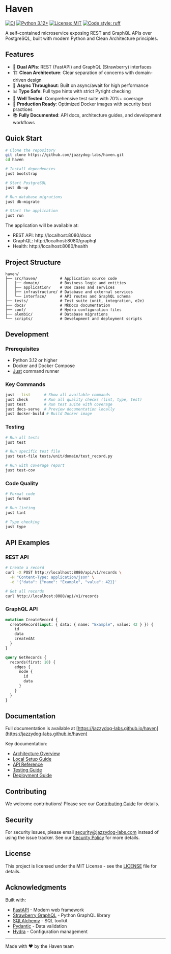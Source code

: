 # Haven

[![CI](https://github.com/jazzydog-labs/haven/actions/workflows/ci.yml/badge.svg)](https://github.com/jazzydog-labs/haven/actions/workflows/ci.yml)
[![Python 3.12+](https://img.shields.io/badge/python-3.12+-blue.svg)](https://www.python.org/downloads/)
[![License: MIT](https://img.shields.io/badge/License-MIT-yellow.svg)](https://opensource.org/licenses/MIT)
[![Code style: ruff](https://img.shields.io/badge/code%20style-ruff-000000.svg)](https://github.com/astral-sh/ruff)

A self-contained microservice exposing REST and GraphQL APIs over PostgreSQL, built with modern Python and Clean Architecture principles.

## Features

- 🚀 **Dual APIs**: REST (FastAPI) and GraphQL (Strawberry) interfaces
- 🏗️ **Clean Architecture**: Clear separation of concerns with domain-driven design
- 🔄 **Async Throughout**: Built on async/await for high performance
- 📊 **Type Safe**: Full type hints with strict Pyright checking
- 🧪 **Well Tested**: Comprehensive test suite with 70%+ coverage
- 🐳 **Production Ready**: Optimized Docker images with security best practices
- 📚 **Fully Documented**: API docs, architecture guides, and development workflows

## Quick Start

```bash
# Clone the repository
git clone https://github.com/jazzydog-labs/haven.git
cd haven

# Install dependencies
just bootstrap

# Start PostgreSQL
just db-up

# Run database migrations
just db-migrate

# Start the application
just run
```

The application will be available at:
- REST API: http://localhost:8080/docs
- GraphQL: http://localhost:8080/graphql
- Health: http://localhost:8080/health

## Project Structure

```
haven/
├── src/haven/          # Application source code
│   ├── domain/         # Business logic and entities
│   ├── application/    # Use cases and services
│   ├── infrastructure/ # Database and external services
│   └── interface/      # API routes and GraphQL schema
├── tests/              # Test suite (unit, integration, e2e)
├── docs/               # MkDocs documentation
├── conf/               # Hydra configuration files
├── alembic/            # Database migrations
└── scripts/            # Development and deployment scripts
```

## Development

### Prerequisites

- Python 3.12 or higher
- Docker and Docker Compose
- [Just](https://github.com/casey/just) command runner

### Key Commands

```bash
just --list      # Show all available commands
just check       # Run all quality checks (lint, type, test)
just test        # Run test suite with coverage
just docs-serve  # Preview documentation locally
just docker-build # Build Docker image
```

### Testing

```bash
# Run all tests
just test

# Run specific test file
just test-file tests/unit/domain/test_record.py

# Run with coverage report
just test-cov
```

### Code Quality

```bash
# Format code
just format

# Run linting
just lint

# Type checking
just type
```

## API Examples

### REST API

```bash
# Create a record
curl -X POST http://localhost:8080/api/v1/records \
  -H "Content-Type: application/json" \
  -d '{"data": {"name": "Example", "value": 42}}'

# Get all records
curl http://localhost:8080/api/v1/records
```

### GraphQL API

```graphql
mutation CreateRecord {
  createRecord(input: { data: { name: "Example", value: 42 } }) {
    id
    data
    createdAt
  }
}

query GetRecords {
  records(first: 10) {
    edges {
      node {
        id
        data
      }
    }
  }
}
```

## Documentation

Full documentation is available at [https://jazzydog-labs.github.io/haven](https://jazzydog-labs.github.io/haven)

Key documentation:
- [Architecture Overview](docs/architecture.md)
- [Local Setup Guide](docs/local-setup.md)
- [API Reference](docs/api/)
- [Testing Guide](docs/testing.md)
- [Deployment Guide](docs/deployment.md)

## Contributing

We welcome contributions! Please see our [Contributing Guide](docs/contributing.md) for details.

## Security

For security issues, please email security@jazzydog-labs.com instead of using the issue tracker. See our [Security Policy](SECURITY.md) for more details.

## License

This project is licensed under the MIT License - see the [LICENSE](LICENSE) file for details.

## Acknowledgments

Built with:
- [FastAPI](https://fastapi.tiangolo.com/) - Modern web framework
- [Strawberry GraphQL](https://strawberry.rocks/) - Python GraphQL library
- [SQLAlchemy](https://www.sqlalchemy.org/) - SQL toolkit
- [Pydantic](https://pydantic-docs.helpmanual.io/) - Data validation
- [Hydra](https://hydra.cc/) - Configuration management

---

Made with ❤️ by the Haven team